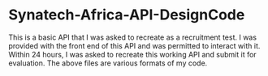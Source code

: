 # Synatech-Africa-API-DesignCode

This is a basic API that I was asked to recreate as a recruitment test. I was provided with the front end of this API and was permitted to interact with it. Within 24 hours, I was asked to recreate this working API and submit it for evaluation. The above files are various formats of my code.
